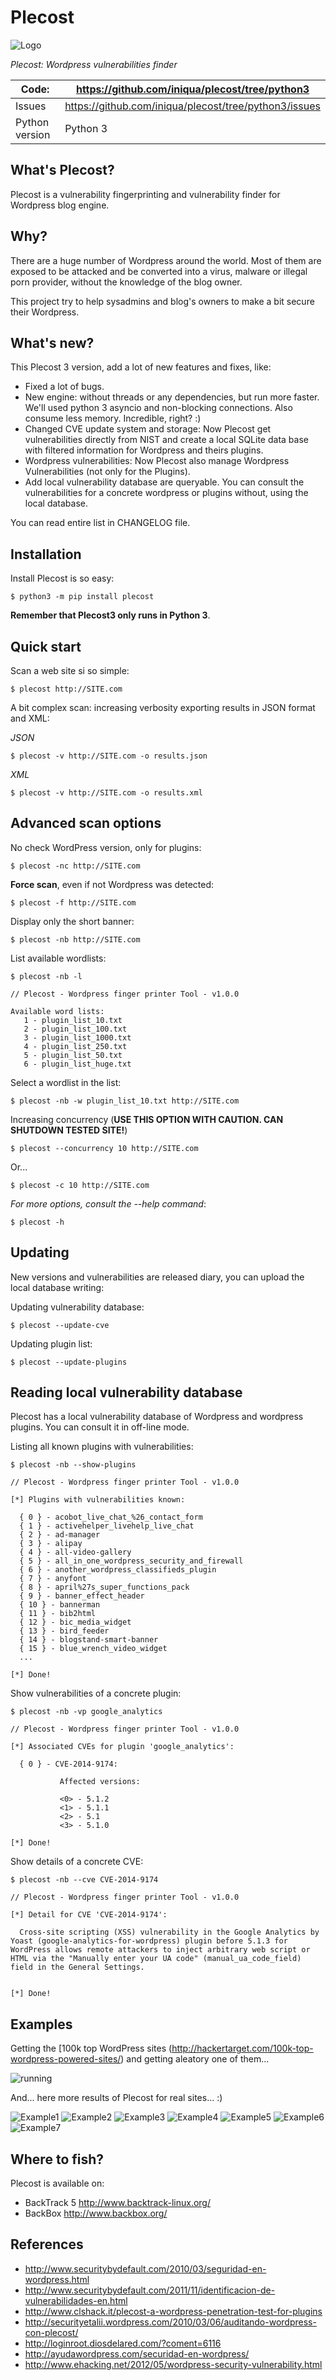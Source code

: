 Plecost
=======


![Logo](https://raw.githubusercontent.com/iniqua/plecost/develop/plecost/doc/screenshots/logo_plecost.jpg "Plecost Logo")


*Plecost: Wordpress vulnerabilities finder*

Code: | https://github.com/iniqua/plecost/tree/python3
----- | ----------------------------------------------
Issues | https://github.com/iniqua/plecost/tree/python3/issues
Python version | Python 3

What's Plecost?
---------------

Plecost is a vulnerability fingerprinting and vulnerability finder for Wordpress blog engine. 

Why?
----

There are a huge number of Wordpress around the world. Most of them are exposed to be attacked and be converted into a virus, malware or illegal porn provider, without the knowledge of the blog owner.
   
This project try to help sysadmins and blog's owners to make a bit secure their Wordpress.

What's new?
-----------

This Plecost 3 version, add a lot of new features and fixes, like:

- Fixed a lot of bugs.
- New engine: without threads or any dependencies, but run more faster. We'll used python 3 asyncio and non-blocking connections. Also consume less memory. Incredible, right? :) 
- Changed CVE update system and storage: Now Plecost get vulnerabilities directly from NIST and create a local SQLite data base with filtered information for Wordpress and theirs plugins.
- Wordpress vulnerabilities: Now Plecost also manage Wordpress Vulnerabilities (not only for the Plugins).
- Add local vulnerability database are queryable. You can consult the vulnerabilities for a concrete wordpress or plugins without, using the local database.


You can read entire list in CHANGELOG file.


Installation
------------

Install Plecost is so easy:

```
$ python3 -m pip install plecost
```

**Remember that Plecost3 only runs in Python 3**. 

Quick start
-----------

Scan a web site si so simple:

```
$ plecost http://SITE.com
```

A bit complex scan: increasing verbosity exporting results in JSON format and XML:

*JSON*

```
$ plecost -v http://SITE.com -o results.json
```

*XML*

```
$ plecost -v http://SITE.com -o results.xml
```

Advanced scan options
---------------------

No check WordPress version, only for plugins:

```
$ plecost -nc http://SITE.com 
```

**Force scan**, even if not Wordpress was detected:

```
$ plecost -f http://SITE.com
```

Display only the short banner:

```
$ plecost -nb http://SITE.com
```

List available wordlists:

```
$ plecost -nb -l 

// Plecost - Wordpress finger printer Tool - v1.0.0

Available word lists:
   1 - plugin_list_10.txt
   2 - plugin_list_100.txt
   3 - plugin_list_1000.txt
   4 - plugin_list_250.txt
   5 - plugin_list_50.txt
   6 - plugin_list_huge.txt
```

Select a wordlist in the list:

```
$ plecost -nb -w plugin_list_10.txt http://SITE.com
```

Increasing concurrency (**USE THIS OPTION WITH CAUTION. CAN SHUTDOWN TESTED SITE!**)

```
$ plecost --concurrency 10 http://SITE.com
```

Or...

```
$ plecost -c 10 http://SITE.com
```

*For more options, consult the --help command*:


```
$ plecost -h
```

Updating
--------

New versions and vulnerabilities are released diary, you can upload the local database writing:

Updating vulnerability database:

```
$ plecost --update-cve
```

Updating plugin list:

```
$ plecost --update-plugins
```

Reading local vulnerability database
------------------------------------

Plecost has a local vulnerability database of Wordpress and wordpress plugins. You can consult it in off-line mode.

Listing all known plugins with vulnerabilities:

```
$ plecost -nb --show-plugins
  
// Plecost - Wordpress finger printer Tool - v1.0.0

[*] Plugins with vulnerabilities known:

  { 0 } - acobot_live_chat_%26_contact_form
  { 1 } - activehelper_livehelp_live_chat
  { 2 } - ad-manager
  { 3 } - alipay
  { 4 } - all-video-gallery
  { 5 } - all_in_one_wordpress_security_and_firewall
  { 6 } - another_wordpress_classifieds_plugin
  { 7 } - anyfont
  { 8 } - april%27s_super_functions_pack
  { 9 } - banner_effect_header
  { 10 } - bannerman
  { 11 } - bib2html
  { 12 } - bic_media_widget
  { 13 } - bird_feeder
  { 14 } - blogstand-smart-banner
  { 15 } - blue_wrench_video_widget
  ...
  
[*] Done!
```

Show vulnerabilities of a concrete plugin:

```
$ plecost -nb -vp google_analytics
          
// Plecost - Wordpress finger printer Tool - v1.0.0

[*] Associated CVEs for plugin 'google_analytics':

  { 0 } - CVE-2014-9174:

           Affected versions:

           <0> - 5.1.2
           <1> - 5.1.1
           <2> - 5.1
           <3> - 5.1.0

[*] Done!
```
          
Show details of a concrete CVE:
          
```
$ plecost -nb --cve CVE-2014-9174
          
// Plecost - Wordpress finger printer Tool - v1.0.0

[*] Detail for CVE 'CVE-2014-9174':

  Cross-site scripting (XSS) vulnerability in the Google Analytics by Yoast (google-analytics-for-wordpress) plugin before 5.1.3 for WordPress allows remote attackers to inject arbitrary web script or HTML via the "Manually enter your UA code" (manual_ua_code_field) field in the General Settings.


[*] Done!

```

Examples
--------

Getting the [100k top WordPress sites (http://hackertarget.com/100k-top-wordpress-powered-sites/) and getting aleatory one of them...
  
![running](https://raw.githubusercontent.com/iniqua/plecost/python3/plecost_lib/doc/images/running.gif)
           
And... here more results of Plecost for real sites... :)
 
![Example1](https://raw.githubusercontent.com/iniqua/plecost/python3/plecost_lib/doc/images/scan_example1.png)
![Example2](https://raw.githubusercontent.com/iniqua/plecost/python3/plecost_lib/doc/images/scan_example2.png)
![Example3](https://raw.githubusercontent.com/iniqua/plecost/python3/plecost_lib/doc/images/scan_example3.png)
![Example4](https://raw.githubusercontent.com/iniqua/plecost/python3/plecost_lib/doc/images/scan_example4.png)
![Example5](https://raw.githubusercontent.com/iniqua/plecost/python3/plecost_lib/doc/images/scan_example5.png)
![Example6](https://raw.githubusercontent.com/iniqua/plecost/python3/plecost_lib/doc/images/scan_example6.png)
![Example7](https://raw.githubusercontent.com/iniqua/plecost/python3/plecost_lib/doc/images/scan_example7.png)

Where to fish?
--------------

Plecost is available on:

* BackTrack 5 http://www.backtrack-linux.org/
* BackBox http://www.backbox.org/

References
----------

* http://www.securitybydefault.com/2010/03/seguridad-en-wordpress.html
* http://www.securitybydefault.com/2011/11/identificacion-de-vulnerabilidades-en.html
* http://www.clshack.it/plecost-a-wordpress-penetration-test-for-plugins
* http://securityetalii.wordpress.com/2010/03/06/auditando-wordpress-con-plecost/
* http://loginroot.diosdelared.com/?coment=6116
* http://ayudawordpress.com/securidad-en-wordpress/
* http://www.ehacking.net/2012/05/wordpress-security-vulnerability.html 
